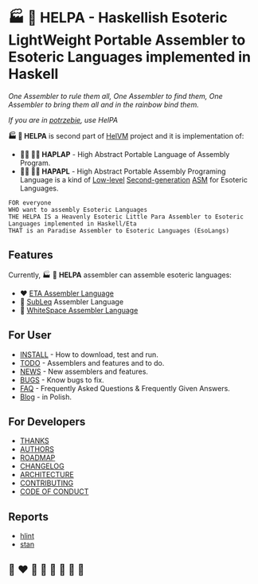 # 🏭 🌾 HELPA - Haskellish Esoteric LightWeight Portable Assembler to Esoteric Languages implemented in Haskell

*One Assembler to rule them all, One Assembler to find them, One Assembler to bring them all and in the rainbow bind them.*

*If you are in [potrzebie](https://en.wikipedia.org/wiki/Potrzebie), use HelPA*

**🏭 🌾 HELPA** is second part of [HelVM](http://helvm.github.io/) project and it is implementation of:
* **🧑‍🏭 🧑‍🌾 HAPLAP** - High Abstract Portable Language of Assembly Program.
* **🧑‍🏭 🧑‍🌾 HAPAPL** - High Abstract Portable Assembly Programing Language is a kind of [Low-level] [Second-generation] [ASM] for Esoteric Languages.

```
FOR everyone
WHO want to assembly Esoteric Languages
THE HELPA IS a Heavenly Esoteric Little Para Assembler to Esoteric Languages implemented in Haskell/Eta
THAT is an Paradise Assembler to Esoteric Languages (EsoLangs)
```

## Features
Currently, 🏭 🌾 **HELPA** assembler can assemble esoteric languages:
* ❤️ [ETA Assembler Language](http://www.miketaylor.org.uk/tech/eta/doc/easman.html)
* 💙 [SubLeq](http://mazonka.com/subleq/) Assembler Language
* 🤍 [WhiteSpace Assembler Language](https://helvm.github.io/wsa/intro.html)

[comment]: <> (* 🌈 BrainFuck Assembler Language)
[comment]: <> (* 💛 Malbolge Assembler Language)
[comment]: <> (* 💚 Piet Assembler Language)
[comment]: <> (* 🖤 WMachine Assembler Language)

## For User
* [INSTALL](INSTALL.md) - How to download, test and run.
* [TODO](TODO.md) - Assemblers and features and to do.
* [NEWS](NEWS.md) - New assemblers and features.
* [BUGS](BUGS.md) - Know bugs to fix.
* [FAQ](FAQ.md) -  Frequently Asked Questions & Frequently Given Answers.
* [Blog](https://writeonly.github.io/projects/helpa) - in Polish.

## For Developers

* [THANKS](THANKS.md)
* [AUTHORS](AUTHORS.md)
* [ROADMAP](ROADMAP.md)
* [CHANGELOG](CHANGELOG.md)
* [ARCHITECTURE](ARCHITECTURE.md)
* [CONTRIBUTING](CONTRIBUTING.md)
* [CODE OF CONDUCT](CODE_OF_CONDUCT.md)

## Reports
* [hlint](reports/hlint.html)
* [stan](reports/stan.html)

## 🌈 ❤️ 💛 💚 💙 🤍 🖤 🦄

[Low-level]:         https://en.wikipedia.org/wiki/Low-level_programming_language
[Second-generation]: https://en.wikipedia.org/wiki/Second-generation_programming_language
[ASM]:               https://en.wikipedia.org/wiki/Assembly_language
